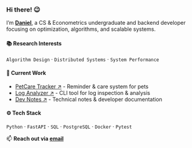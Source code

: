 
### Hi there! 😉
I’m [**Daniel**](https://www.linkedin.com/in/heisdanielade/), a CS & Econometrics undergraduate and backend developer focusing on optimization, algorithms, and scalable systems.

#### 📚 Research Interests
`Algorithm Design` · `Distributed Systems` · `System Performance`

#### 🔬 Current Work
* [PetCare Tracker ↗](https://pamietampsa.netlify.app) - Reminder & care system for pets
* [Log Analyzer ↗](https://github.com/heisdanielade/tool-log-analyzer) - CLI tool for log inspection & analysis
* [Dev Notes ↗](https://github.com/heisdanielade/dev-notes) - Technical notes & developer documentation

#### ⚙️ Tech Stack
`Python` · `FastAPI` · `SQL` · `PostgreSQL` · `Docker` · `Pytest`

📫 **Reach out via [email](mailto:danieladeofficial@gmail.com)**
